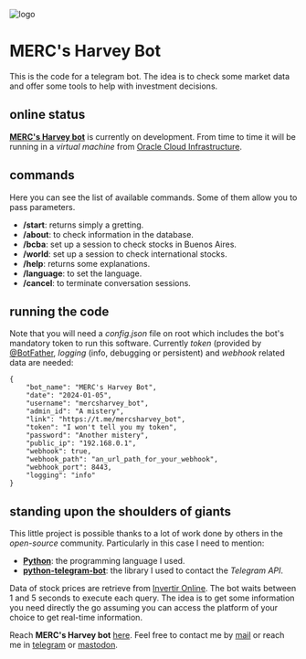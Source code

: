![logo](https://gitlab.com/rodrigovalla/mercsharveybot/-/raw/themoststable/assets/img/icon_64.png)

# MERC's Harvey Bot

This is the code for a telegram bot. The idea is to check some market data and offer some
tools to help with investment decisions.  

## online status

[**MERC's Harvey bot**](https://t.me/mercsharvey_bot) is currently on development. From time to time it will
be running in a *virtual machine* from [Oracle Cloud Infrastructure](https://www.oracle.com/cloud/).  

## commands

Here you can see the list of available commands. Some of them allow you to pass parameters.

- **/start**: returns simply a gretting.  
- **/about**: to check information in the database.
- **/bcba**: set up a session to check stocks in Buenos Aires.  
- **/world**: set up a session to check international stocks.  
- **/help**: returns some explanations.  
- **/language**: to set the language.  
- **/cancel**: to terminate conversation sessions.  

## running the code

Note that you will need a *config.json* file on root which includes the bot's mandatory token to run this software.
Currently *token* (provided by [@BotFather](https://t.me/BotFather), *logging* (info, debugging or persistent) and
*webhook* related data are needed:

```
{
	"bot_name": "MERC's Harvey Bot",
	"date": "2024-01-05",
	"username": "mercsharvey_bot",
	"admin_id": "A mistery",
	"link": "https://t.me/mercsharvey_bot",
	"token": "I won't tell you my token",
	"password": "Another mistery",
	"public_ip": "192.168.0.1",
	"webhook": true,
	"webhook_path": "an_url_path_for_your_webhook",
	"webhook_port": 8443,
	"logging": "info"
}

```
## standing upon the shoulders of giants

This little project is possible thanks to a lot of work done by others in the *open-source* community. Particularly in
this case I need to mention:

- [**Python**](https://www.python.org/): the programming language I used.  
- [**python-telegram-bot**](https://python-telegram-bot.org/): the library I used to contact the *Telegram API*.  

Data of stock prices are retrieve from [Invertir Online](https://www.invertironline.com/). The bot waits between 1 and 5
seconds to execute each query. The idea is to get some information you need directly the go assuming you can access the
platform of your choice to get real-time information.  

Reach **MERC's Harvey bot** [here](https://t.me/mercsharvey_bot).
Feel free to contact me by [mail](mailto:rodrigovalla@protonmail.ch) or reach me in
[telegram](https://t.me/rvalla) or [mastodon](https://fosstodon.org/@rvalla).
